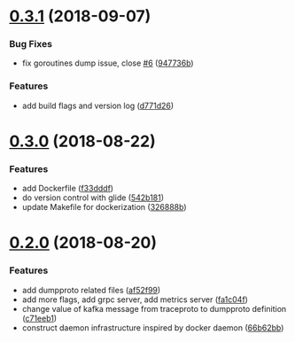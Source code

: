 <a name="0.3.1"></a>
# [0.3.1](https://github.com/moooofly/hunter-agent/compare/v0.3.0...v0.3.1) (2018-09-07)


### Bug Fixes

* fix goroutines dump issue, close [#6](https://github.com/moooofly/hunter-agent/issues/6) ([947736b](https://github.com/moooofly/hunter-agent/commit/947736b))


### Features

* add build flags and version log ([d771d26](https://github.com/moooofly/hunter-agent/commit/d771d26))



<a name="0.3.0"></a>
# [0.3.0](https://github.com/moooofly/hunter-agent/compare/v0.2.0...v0.3.0) (2018-08-22)


### Features

* add Dockerfile ([f33dddf](https://github.com/moooofly/hunter-agent/commit/f33dddf))
* do version control with glide ([542b181](https://github.com/moooofly/hunter-agent/commit/542b181))
* update Makefile for dockerization ([326888b](https://github.com/moooofly/hunter-agent/commit/326888b))



<a name="0.2.0"></a>
# [0.2.0](https://github.com/moooofly/hunter-agent/compare/v0.1.0...v0.2.0) (2018-08-20)


### Features

* add dumpproto related files ([af52f99](https://github.com/moooofly/hunter-agent/commit/af52f99))
* add more flags, add grpc server, add metrics server ([fa1c04f](https://github.com/moooofly/hunter-agent/commit/fa1c04f))
* change value of kafka message from traceproto to dumpproto definition ([c71eeb1](https://github.com/moooofly/hunter-agent/commit/c71eeb1))
* construct daemon infrastructure inspired by docker daemon ([66b62bb](https://github.com/moooofly/hunter-agent/commit/66b62bb))



